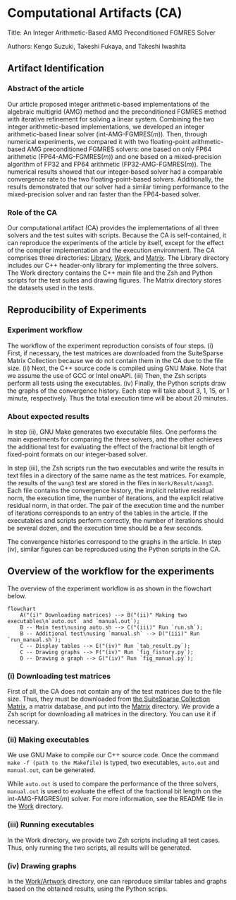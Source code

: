 # Computational Artifacts (CA)

Title: An Integer Arithmetic-Based AMG Preconditioned FGMRES Solver

Authors: Kengo Suzuki, Takeshi Fukaya, and Takeshi Iwashita

## Artifact Identification

### Abstract of the article

Our article proposed integer arithmetic-based implementations of the algebraic multigrid (AMG) method and the preconditioned FGMRES method with iterative refinement for solving a linear system. Combining the two integer arithmetic-based implementations, we developed an integer arithmetic-based linear solver (int-AMG-FGMRES($m$)). Then, through numerical experiments, we compared it with two floating-point arithmetic-based AMG preconditioned FGMRES solvers: one based on only FP64 arithmetic (FP64-AMG-FGMRES($m$)) and one based on a mixed-precision algorithm of FP32 and FP64 arithmetic (FP32-AMG-FGMRES($m$)). The numerical results showed that our integer-based solver had a comparable convergence rate to the two floating-point-based solvers. Additionally, the results demonstrated that our solver had a similar timing performance to the mixed-precision solver and ran faster than the FP64-based solver.

### Role of the CA

Our computational artifact (CA) provides the implementations of all three solvers and the test suites with scripts. Because the CA is self-contained, it can reproduce the experiments of the article by itself, except for the effect of the compiler implementation and the execution environment. The CA comprises three directories: [Library](Library), [Work](Work), and [Matrix](Matrix). The Library directory includes our C++ header-only library for implementing the three solvers. The Work directory contains the C++ main file and the Zsh and Python scripts for the test suites and drawing figures. The Matrix directory stores the datasets used in the tests.

## Reproducibility of Experiments

### Experiment workflow

The workflow of the experiment reproduction consists of four steps. (i) First, if necessary, the test matrices are downloaded from the SuiteSparse Matrix Collection because we do not contain them in the CA due to the file size. (ii) Next, the C++ source code is compiled using GNU Make. Note that we assume the use of GCC or Intel oneAPI. (iii) Then, the Zsh scripts perform all tests using the executables. (iv) Finally, the Python scripts draw the graphs of the convergence history. Each step will take about 3, 1, 15, or 1 minute, respectively. Thus the total execution time will be about 20 minutes.

### About expected results

In step (ii), GNU Make generates two executable files. One performs the main experiments for comparing the three solvers, and the other achieves the additional test for evaluating the effect of the fractional bit length of fixed-point formats on our integer-based solver.

In step (iii), the Zsh scripts run the two executables and write the results in text files in a directory of the same name as the test matrices. For example, the results of the `wang3` test are stored in the files in `Work/Result/wang3`. Each file contains the convergence history, the implicit relative residual norm, the execution time, the number of iterations, and the explicit relative residual norm, in that order. The pair of the execution time and the number of iterations corresponds to an entry of the tables in the article. If the executables and scripts perform correctly, the number of iterations should be several dozen, and the execution time should be a few seconds.

The convergence histories correspond to the graphs in the article. In step (iv), similar figures can be reproduced using the Python scripts in the CA.

## Overview of the workflow for the experiments

The overview of the experiment workflow is as shown in the flowchart below.

```mermaid
flowchart
	A("(i)" Downloading matrices) --> B("(ii)" Making two executables\n`auto.out` and `manual.out`);
	B -- Main test\nusing auto.sh --> C("(iii)" Run `run.sh`);
	B -- Additional test\nusing `manual.sh` --> D("(iii)" Run `run_manual.sh`);
	C -- Display tables --> E("(iv)" Run `tab_result.py`);
	C -- Drawing graphs --> F("(iv)" Run `fig_fistory.py`);
	D -- Drawing a graph --> G("(iv)" Run `fig_manual.py`);
```

### (i) Downloading test matrices

First of all, the CA does not contain any of the test matrices due to the file size. Thus, they must be downloaded from [the SuiteSparse Collection Matrix](https://suitesparse-collection-website.herokuapp.com), a matrix database, and put into the [Matrix](Matrix) directory. We provide a Zsh script for downloading all matrices in the directory. You can use it if necessary.

### (ii) Making executables

We use GNU Make to compile our C++ source code. Once the command `make -f (path to the Makefile)` is typed, two executables, `auto.out` and `manual.out`, can be generated.

While `auto.out` is used to compare the performance of the three solvers, `manual.out` is used to evaluate the effect of the fractional bit length on the int-AMG-FMGRES($m$) solver. For more information, see the README file in the [Work](Work) directory.

### (iii) Running executables

In the Work directory, we provide two Zsh scripts including all test cases. Thus, only running the two scripts, all results will be generated.

### (iv) Drawing graphs

In the [Work/Artwork](Work/Artwork) directory, one can reproduce similar tables and graphs based on the obtained results, using the Python scrips.
